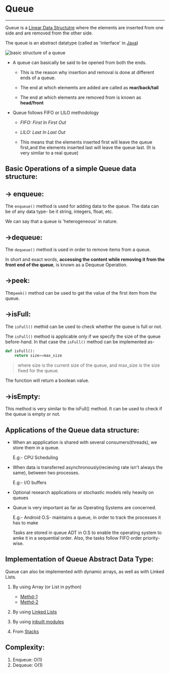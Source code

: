 # Queue
*******

Queue is a [Linear Data Structutre](https://github.com/noviicee/DSA_noviicee/tree/main/Linear%20DS) where the elements are inserted from one side and are removed from the other side.

The queue is an abstract datatype (called as 'interface' in [Java](#))


![basic structure of a queue](https://www.etutorialspoint.com/images/ds/doubly-ended_queue.png)


* A queue can basically be said to be opened from both the ends.
   * This is the reason why insertion and removal is done at different ends of a queue.

   * The end at which elememts are added are called as **rear/back/tail**
   * The end at which elements are removed from is known as **head/front**

* Queue follows FIFO or LILO methodology
   * *FIFO: First In First Out*
   * *LILO: Last In Last Out*
   
   * This means that the elements inserted first will leave the queue first,and the elements inserted last will leave the queue last. (It is very similar to a  real queue)

## Basic Operations of a simple Queue data structure:

-> enqueue:
-----------

The `enqueue()` method is used for adding data to the queue. The data can be of any data type- be it string, integers, float, etc.

We can say that a queue is 'heterogeneous' in nature.


->dequeue:
----------

The `dequeue()` method is used in order to remove items from a queue.

In short and exact words, **accessing the content while removing it from the front end of the queue**, is known as a Dequeue Operation.

->peek:
-------

The`peek()` method can be used to get the value of the first item from the queue.

->isFull:
---------

The `isFull()` methid can be used to check whether the queue is full or not.

The `isFull()` method is applicable only if we specify the size of the queue before-hand. In that case the `isFull()` method can be implemented as-

```Python
def isFull():
	return size==max_size
```

>where size is the current size of the queue, and max_size is the size fixed for the queue.

The function will return a boolean value.

->isEmpty:
----------

This method is very similar to the isFull() method. It can be used to check if the queue is empty or not.


## Applications of the Queue data structure:

* When an appplication is shared with several consumers(threads), we store them in a queue.

   E.g:- CPU Scheduling

* When data is transferred asynchronously(recieving rate isn't always the same), between two processes.

   E.g:- I/O buffers

* Optional research applications or stochastic models reliy heavily on queues

* Queue is very important as far as Operating Systems are concerned.

   E.g:- Android O.S- maintains a queue, in order to track the processes it has to make

   Tasks are stored in queue ADT in O.S to enable the operating system to amke it in a sequential order.
   Also, the tasks follow FIFO order priority-wise.


## Implementation of Queue Abstract Data Type:

Queue can also be implemented with dynamic arrays, as well as with Linked Lists.

1. By using Array (or List in python)
   * [Methd-1](https://github.com/noviicee/DSA_noviicee/blob/branch2/Queue/queuelist1.py)
   * [Methd-2](https://github.com/noviicee/DSA_noviicee/blob/branch2/Queue/queuelist2.py)

2. By using [Linked Lists](#)

3. By using [inbuilt modules](#)

4. From [Stacks](#)


## Complexity:

1. Enqueue: O(1)
2. Dequeue: O(1)
